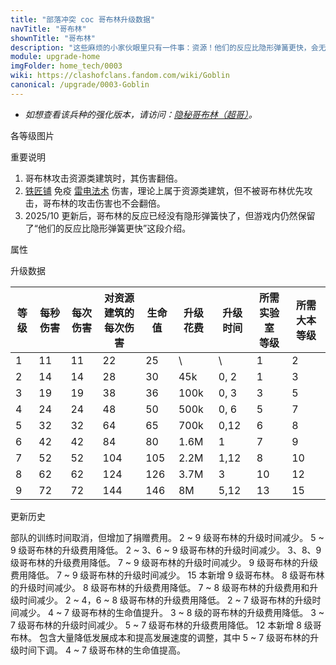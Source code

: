 ```yaml
---
title: "部落冲突 coc 哥布林升级数据"
navTitle: "哥布林"
shownTitle: "哥布林"
description: "这些麻烦的小家伙眼里只有一件事：资源！他们的反应比隐形弹簧更快，会无休止地取得资源。"
module: upgrade-home
imgFolder: home_tech/0003
wiki: https://clashofclans.fandom.com/wiki/Goblin
canonical: /upgrade/0003-Goblin
---
```


- *如想查看该兵种的强化版本，请访问：[隐秘哥布林（超哥）](/upgrade/0601-Sneaky-Goblin)。*

<UnitInfo :folder="$frontmatter.imgFolder" imgSrc="Goblin_info.png" :imgAlt="$frontmatter.navTitle" :description="$frontmatter.description" />

<SmallTitle>各等级图片</SmallTitle>

<Panel>
    <UnitImgGroup :folder="$frontmatter.imgFolder">
        <UnitImg imgTitle="1 - 2 级" imgSrc="Goblin1.png" />
        <UnitImg imgTitle="3 - 4 级" imgSrc="Goblin3.png" />
        <UnitImg imgTitle="5 级" imgSrc="Goblin5.png" />
        <UnitImg imgTitle="6 级" imgSrc="Goblin6.png" />
        <UnitImg imgTitle="7 级" imgSrc="Goblin7.png" />
        <UnitImg imgTitle="8 级" imgSrc="Goblin8.png" />
        <UnitImg imgTitle="9 级" imgSrc="Goblin9.png" />
    </UnitImgGroup>
</Panel>

<SmallTitle>重要说明</SmallTitle>

1. 哥布林攻击资源类建筑时，其伤害翻倍。
2. [铁匠铺](/upgrade/0488-Blacksmith) 免疫 [雷电法术](/upgrade/0100-Lightning-Spell) 伤害，理论上属于资源类建筑，但不被哥布林优先攻击，哥布林的攻击伤害也不会翻倍。
3. 2025/10 更新后，哥布林的反应已经没有隐形弹簧快了，但游戏内仍然保留了“他们的反应比隐形弹簧更快”这段介绍。

<SmallTitle>属性</SmallTitle>

<UnitProperties>
    <UnitProperty pKey="部队类型" pValue="地面近战单位" />
    <UnitProperty pKey="攻击偏好" pValue="资源类建筑 (2 倍伤害)" />
    <UnitProperty pKey="伤害类型" pValue="单体伤害" />
    <UnitProperty pKey="攻击的目标" pValue="仅地面目标" />
    <UnitProperty pKey="占据人口" pValue="1" />
    <UnitProperty pKey="移动速度" pValue="4 格/秒" />
    <UnitProperty pKey="攻击速度" pValue="1 秒/次" />
    <UnitProperty pKey="攻击距离" pValue="0.4 格" />
    <UnitProperty pKey="所需训练营等级" pValue="4" />
    <UnitProperty pKey="所需大本等级" pValue="2" />
    <UnitProperty pKey="训练时间" pValue="无" trainingSystem="2025" />
    <UnitProperty pKey="捐赠费用" pValue="1,1,3000,Elixir" :isDonationCost="true" />
</UnitProperties>

<SmallTitle>升级数据</SmallTitle>

<script setup>
const tableExtraInfo = [
    {
        "column": 5,
        "type": "cost",
        "gpClass": "research",
        "icon": "Elixir"
    },
    {
        "column": 6,
        "type": "time",
        "gpClass": "research"
    }
];
</script>

<UnitTable :tableExtraInfo="tableExtraInfo">

| 等级 | 每秒伤害 | 每次伤害 |对资源建筑的<br>每次伤害|生命值| 升级花费 |  升级时间  |所需实验室<br>等级|所需大本等级|
| ---- |  ----   |  ----   |        ----        |  ----  |   ----  |    ----   |      ----       |   ----   |
|   1  |    11   |    11   |         22         |   25   |      \  |       \   |        1        |     2    |
|   2  |    14   |    14   |         28         |   30   |    45k  |    0, 2   |        1        |     3    |
|   3  |    19   |    19   |         38         |   36   |   100k  |    0, 3   |        3        |     5    |
|   4  |    24   |    24   |         48         |   50   |   500k  |    0, 6   |        5        |     7    |
|   5  |    32   |    32   |         64         |   65   |   700k  |    0,12   |        6        |     8    |
|   6  |    42   |    42   |         84         |   80   |   1.6M  |    1      |        7        |     9    |
|   7  |    52   |    52   |        104         |  105   |   2.2M  |    1,12   |        8        |    10    |
|   8  |    62   |    62   |        124         |  126   |   3.7M  |    3      |       10        |    12    |
|   9  |    72   |    72   |        144         |  146   |     8M  |    5,12   |       13        |    15    |
</UnitTable>

<SmallTitle>更新历史</SmallTitle>

<Timeline>
    <TimelineItem date="2025/03/27">
        <TimelineRow>部队的训练时间取消，但增加了捐赠费用。</TimelineRow>
    </TimelineItem>
    <TimelineItem date="2025/03/24">
        <TimelineRow>2 ~ 9 级哥布林的升级时间减少。</TimelineRow>
        <TimelineRow>5 ~ 9 级哥布林的升级费用降低。</TimelineRow>
    </TimelineItem>
    <TimelineItem date="2024/11/25">
        <TimelineRow>2 ~ 3、6 ~ 9 级哥布林的升级时间减少。</TimelineRow>
        <TimelineRow>3、8、9 级哥布林的升级费用降低。</TimelineRow>
    </TimelineItem>
    <TimelineItem date="2024/06/18">
        <TimelineRow>7 ~ 9 级哥布林的升级时间减少。</TimelineRow>
        <TimelineRow>9 级哥布林的升级费用降低。</TimelineRow>
    </TimelineItem>
    <TimelineItem date="2023/12/12">
        <TimelineRow>7 ~ 9 级哥布林的升级时间减少。</TimelineRow>
    </TimelineItem>
    <TimelineItem date="2023/06/12">
        <TimelineRow>15 本新增 9 级哥布林。</TimelineRow>
    <TimelineRow>8 级哥布林的升级时间减少。</TimelineRow>
        <TimelineRow>8 级哥布林的升级费用降低。</TimelineRow>
    </TimelineItem>
    <TimelineItem date="2022/10/10">
        <TimelineRow>7 ~ 8 级哥布林的升级费用和升级时间减少。</TimelineRow>
    </TimelineItem>
    <TimelineItem date="2021/12/09">
        <TimelineRow>2 ~ 4，6 ~ 8 级哥布林的升级费用降低。</TimelineRow>
        <TimelineRow>2 ~ 7 级哥布林的升级时间减少。</TimelineRow>
        <TimelineRow>4 ~ 7 级哥布林的生命值提升。</TimelineRow>
    </TimelineItem>
    <TimelineItem date="2021/04/12">
        <TimelineRow>3 ~ 8 级的哥布林的升级费用降低。</TimelineRow>
        <TimelineRow>3 ~ 7 级哥布林的升级时间减少。</TimelineRow>
    </TimelineItem>
    <TimelineItem date="2020-03-30">
        <TimelineRow>5 ~ 7 级哥布林的升级费用降低。</TimelineRow>
    <TimelineRow>12 本新增 8 级哥布林。</TimelineRow>
    </TimelineItem>
    <TimelineItem date="2019-04-02">
        <TimelineRow>包含大量降低发展成本和提高发展速度的调整，其中 5 ~ 7 级哥布林的升级时间下调。</TimelineRow>
    </TimelineItem>
    <TimelineItem date="2019-02-22">
        <TimelineRow>4 ~ 7 级哥布林的生命值提高。</TimelineRow>
    </TimelineItem>
    <TimelineItem :historyBottom="true" />
</Timeline>